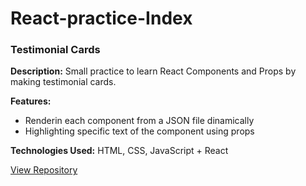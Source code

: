 # React-practice-Index
### Testimonial Cards

**Description:** Small practice to learn React Components and Props by making testimonial cards.

**Features:**
- Renderin each component from a JSON file dinamically
- Highlighting specific text of the component using props

**Technologies Used:** HTML, CSS, JavaScript + React

[View Repository](https://github.com/hard1n/TestimonialCards-React)
